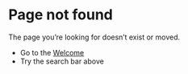 # Page not found

The page you’re looking for doesn’t exist or moved.

- Go to the [Welcome](/)
- Try the search bar above
